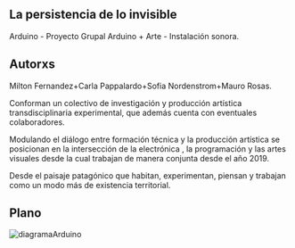 ## La persistencia de lo invisible
Arduino - Proyecto Grupal Arduino + Arte - Instalación sonora.

## Autorxs
Milton Fernandez+Carla Pappalardo+Sofia Nordenstrom+Mauro Rosas.

Conforman  un colectivo de investigación y producción artística transdisciplinaria experimental, que además cuenta con eventuales colaboradores.

Modulando el diálogo entre formación técnica y la  producción  artística se posicionan  en  la intersección   de la  electrónica , la programación y las  artes visuales desde la cual trabajan de manera conjunta desde el año 2019.

Desde el  paisaje  patagónico que  habitan, experimentan, piensan y trabajan como un modo más  de existencia territorial.

## Plano

![diagramaArduino](https://user-images.githubusercontent.com/58257037/69723483-6aebe600-10f8-11ea-9253-2a5c1e2c50b6.jpg)
